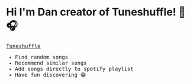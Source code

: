 <h1>Hi I'm Dan creator of Tuneshuffle! 🔀🎧</h1>

<samp>
<p><a href="https://www.tuneshuffle.com" target="_blank">Tuneshuffle</a></p>
<ul> 
  <li> Find random songs</li>
  <li> Recommend similar songs </li>
  <li> Add songs directly to spotify playlist </li>
  <li> Have fun discovering 😁 </li>
</ul>
</samp>
